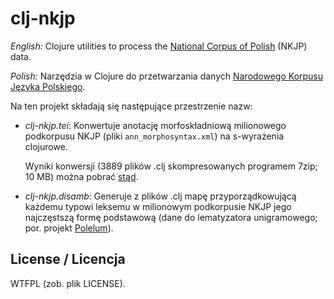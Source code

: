 # clj-nkjp

_English:_ Clojure utilities to process the [National Corpus of
Polish][1] (NKJP) data.

_Polish:_ Narzędzia w Clojure do przetwarzania danych
[Narodowego Korpusu Języka Polskiego][1].

 [1]: http://nkjp.pl/

Na ten projekt składają się następujące przestrzenie nazw:

 * _clj-nkjp.tei_: Konwertuje anotację morfoskładniową milionowego
   podkorpusu NKJP (pliki `ann_morphosyntax.xml`) na s-wyrażenia
   clojurowe.

   Wyniki konwersji (3889 plików .clj skompresowanych programem
   7zip; 10 MB) można pobrać [stąd][2].

 [2]: http://danieljanus.pl/nkjp-clj.7z

 * _clj-nkjp.disamb_: Generuje z plików .clj mapę przyporządkowującą
   każdemu typowi leksemu w milionowym podkorpusie NKJP jego najczęstszą
   formę podstawową (dane do lematyzatora unigramowego; por.
   projekt [Polelum][3]).

 [3]: http://github.com/nathell/polelum

## License / Licencja

WTFPL (zob. plik LICENSE).
